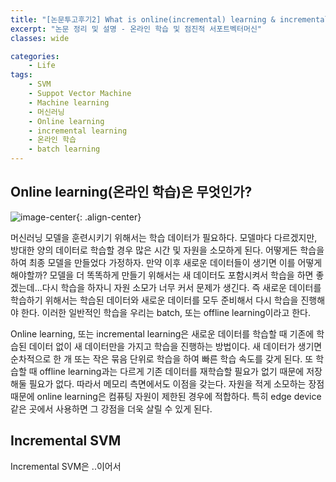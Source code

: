 ```yaml
---
title: "[논문투고후기2] What is online(incremental) learning & incremental SVM"
excerpt: "논문 정리 및 설명 - 온라인 학습 및 점진적 서포트벡터머신"
classes: wide

categories:
    - Life
tags:
    - SVM
    - Suppot Vector Machine
    - Machine learning
    - 머신러닝
    - Online learning
    - incremental learning
    - 온라인 학습
    - batch learning
---
```


## Online learning(온라인 학습)은 무엇인가?

![image-center](https://username-jm.github.io/assets/images/paper_review/2/1.jpg){: .align-center}

머신러닝 모델을 훈련시키기 위해서는 학습 데이터가 필요하다. 모델마다 다르겠지만, 방대한 양의 데이터로 학습할 경우 많은 시간 및 자원을 소모하게 된다. 어떻게든 학습을 하여 최종 모델을 만들었다 가정하자. 만약 이후 새로운 데이터들이 생기면 이를 어떻게 해야할까? 모델을 더 똑똑하게 만들기 위해서는 새 데이터도 포함시켜서 학습을 하면 좋겠는데...다시 학습을 하자니 자원 소모가 너무 커서 문제가 생긴다. 즉 새로운 데이터를 학습하기 위해서는 학습된 데이터와 새로운 데이터를 모두 준비해서 다시 학습을 진행해야 한다. 이러한 일반적인 학습을 우리는 batch, 또는 offline learning이라고 한다. 

Online learning, 또는 incremental learning은 새로운 데이터를 학습할 때 기존에 학습된 데이터 없이 새 데이터만을 가지고 학습을 진행하는 방법이다. 새 데이터가 생기면 순차적으로 한 개 또는 작은 묶음 단위로 학습을 하여 빠른 학습 속도를 갖게 된다. 또 학습할 때 offline learning과는 다르게 기존 데이터를 재학습할 필요가 없기 때문에 저장해둘 필요가 없다. 따라서 메모리 측면에서도 이점을 갖는다. 자원을 적게 소모하는 장점 때문에 online learning은 컴퓨팅 자원이 제한된 경우에 적합하다. 특히 edge device같은 곳에서 사용하면 그 강점을 더욱 살릴 수 있게 된다.

## Incremental SVM

Incremental SVM은 ..이어서


